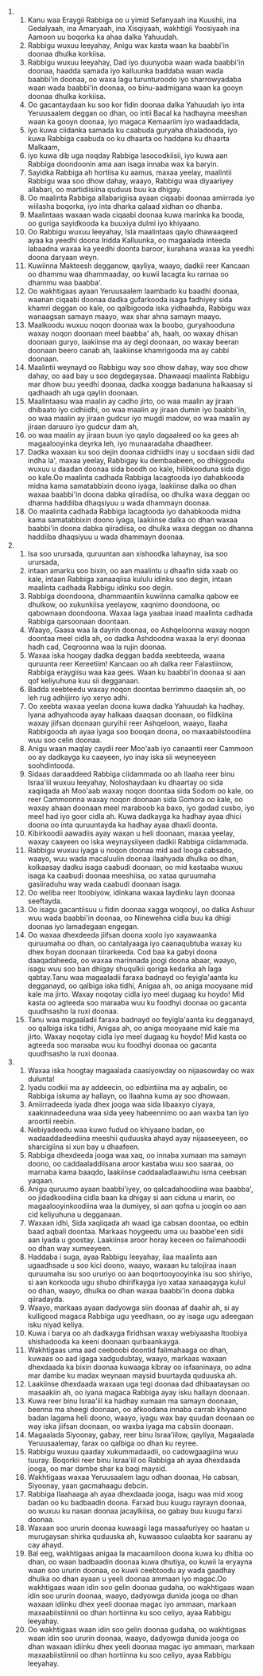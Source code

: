 <ol>
  <li>
    <ol>
      <li>Kanu waa Eraygii Rabbiga oo u yimid Sefanyaah ina Kuushii, ina Gedalyaah, ina Amaryaah, ina Xisqiyaah, wakhtigii Yoosiyaah ina Aamoon uu boqorka ka ahaa dalka Yahuudah.</li>
      <li>Rabbigu wuxuu leeyahay, Anigu wax kasta waan ka baabbi'in doonaa dhulka korkiisa.</li>
      <li>Rabbigu wuxuu leeyahay, Dad iyo duunyoba waan wada baabbi'in doonaa, haadda samada iyo kalluunka baddaba waan wada baabbi'in doonaa, oo waxa lagu turunturoodo iyo sharrowyadaba waan wada baabbi'in doonaa, oo binu-aadmigana waan ka gooyn doonaa dhulka korkiisa.</li>
      <li>Oo gacantaydaan ku soo kor fidin doonaa dalka Yahuudah iyo inta Yeruusaalem deggan oo dhan, oo intii Bacal ka hadhayna meeshan waan ka gooyn doonaa, iyo magaca Kemaariim iyo wadaaddada,</li>
      <li>iyo kuwa ciidanka samada ku caabuda guryaha dhaladooda, iyo kuwa Rabbiga caabuda oo ku dhaarta oo haddana ku dhaarta Malkaam,</li>
      <li>iyo kuwa dib uga noqday Rabbiga lasocodkiisii, iyo kuwa aan Rabbiga doondoonin ama aan isaga innaba wax ka baryin.</li>
      <li>Sayidka Rabbiga ah hortiisa ku aamus, maxaa yeelay, maalintii Rabbigu waa soo dhow dahay, waayo, Rabbigu waa diyaariyey allabari, oo martidiisiina quduus buu ka dhigay.</li>
      <li>Oo maalinta Rabbiga allabarigiisa ayaan ciqaabi doonaa amiirrada iyo wiilasha boqorka, iyo inta dharka qalaad xidhan oo dhanba.</li>
      <li>Maalintaas waxaan wada ciqaabi doonaa kuwa marinka ka booda, oo guriga sayidkooda ka buuxiya dulmi iyo khiyaano.</li>
      <li>Oo Rabbigu wuxuu leeyahay, Isla maalintaas qaylo dhawaaqeed ayaa ka yeedhi doona Iridda Kalluunka, oo magaalada inteeda labaadna waxaa ka yeedhi doonta baroor, kurahana waxaa ka yeedhi doona daryaan weyn.</li>
      <li>Kuwiinna Makteesh degganow, qayliya, waayo, dadkii reer Kancaan oo dhammu waa dhammaaday, oo kuwii lacagta ku rarnaa oo dhammu waa baabba'.</li>
      <li>Oo wakhtigaas ayaan Yeruusaalem laambado ku baadhi doonaa, waanan ciqaabi doonaa dadka gufarkooda isaga fadhiyey sida khamri deggan oo kale, oo qalbigooda iska yidhaahda, Rabbigu wax wanaagsan samayn maayo, wax shar ahna samayn maayo.</li>
      <li>Maalkoodu wuxuu noqon doonaa wax la boobo, guryahooduna waxay noqon doonaan meel baabba' ah, haah, oo waxay dhisan doonaan guryo, laakiinse ma ay degi doonaan, oo waxay beeran doonaan beero canab ah, laakiinse khamrigooda ma ay cabbi doonaan.</li>
      <li>Maalintii weynayd oo Rabbigu way soo dhow dahay, way soo dhow dahay, oo aad bay u soo degdegaysaa. Dhawaaqi maalinta Rabbigu mar dhow buu yeedhi doonaa, dadka xoogga badanuna halkaasay si qadhaadh ah uga qaylin doonaan.</li>
      <li>Maalintaasu waa maalin ay cadho jirto, oo waa maalin ay jiraan dhibaato iyo cidhiidhi, oo waa maalin ay jiraan dumin iyo baabbi'in, oo waa maalin ay jiraan gudcur iyo mugdi madow, oo waa maalin ay jiraan daruuro iyo gudcur dam ah,</li>
      <li>oo waa maalin ay jiraan buun iyo qaylo dagaaleed oo ka gees ah magaalooyinka deyrka leh, iyo munaaradaha dhaadheer.</li>
      <li>Dadka waxaan ku soo dejin doonaa cidhiidhi inay u socdaan sidii dad indha la', maxaa yeelay, Rabbigay ku dembaabeen, oo dhiiggoodu wuxuu u daadan doonaa sida boodh oo kale, hilibkooduna sida digo oo kale.Oo maalinta cadhada Rabbiga lacagtooda iyo dahabkooda midna kama samatabbixin doono iyaga, laakiinse dalka oo dhan waxaa baabbi'in doona dabka qiiradiisa, oo dhulka waxa deggan oo dhanna haddiiba dhaqsiyuu u wada dhammayn doonaa.</li>
      <li>Oo maalinta cadhada Rabbiga lacagtooda iyo dahabkooda midna kama samatabbixin doono iyaga, laakiinse dalka oo dhan waxaa baabbi'in doona dabka qiiradiisa, oo dhulka waxa deggan oo dhanna haddiiba dhaqsiyuu u wada dhammayn doonaa.</li>
    </ol>
  </li>
  <li>
    <ol>
      <li>Isa soo urursada, quruuntan aan xishoodka lahaynay, isa soo urursada,</li>
      <li>intaan amarku soo bixin, oo aan maalintu u dhaafin sida xaab oo kale, intaan Rabbiga xanaaqiisa kululu idinku soo degin, intaan maalinta cadhada Rabbigu idinku soo degin.</li>
      <li>Rabbiga doondoona, dhammaantiin kuwiinna camalka qabow ee dhulkow, oo xukunkiisa yeelayow, xaqnimo doondoona, oo qabownaan doondoona. Waxaa laga yaabaa inaad maalinta cadhada Rabbiga qarsoonaan doontaan.</li>
      <li>Waayo, Gaasa waa la dayrin doonaa, oo Ashqeloonna waxay noqon doontaa meel cidla ah, oo dadka Ashdoodna waxaa la eryi doonaa hadh cad, Ceqroonna waa la rujin doonaa.</li>
      <li>Waxaa iska hoogay dadka deggan badda xeebteeda, waana quruunta reer Kereetiim! Kancaan oo ah dalka reer Falastiinow, Rabbiga eraygiisu waa kaa gees. Waan ku baabbi'in doonaa si aan qof keliyuhuna kuu sii degganaan.</li>
      <li>Badda xeebteedu waxay noqon doontaa berrimmo daaqsiin ah, oo leh rug adhijirro iyo xeryo adhi.</li>
      <li>Oo xeebta waxaa yeelan doona kuwa dadka Yahuudah ka hadhay. Iyana adhyahooda ayay halkaas daaqsan doonaan, oo fiidkiina waxay jiifsan doonaan guryihii reer Ashqeloon, waayo, Ilaaha Rabbigooda ah ayaa iyaga soo booqan doona, oo maxaabiistoodiina wuu soo celin doonaa.</li>
      <li>Anigu waan maqlay caydii reer Moo'aab iyo canaantii reer Cammoon oo ay dadkayga ku caayeen, iyo inay iska sii weyneeyeen soohdintooda.</li>
      <li>Sidaas daraaddeed Rabbiga ciidammada oo ah Ilaaha reer binu Israa'iil wuxuu leeyahay, Noloshaydaan ku dhaartay oo sida xaqiiqada ah Moo'aab waxay noqon doontaa sida Sodom oo kale, oo reer Cammoonna waxay noqon doonaan sida Gomora oo kale, oo waxay ahaan doonaan meel maraboob ka baxo, iyo godad cusbo, iyo meel had iyo goor cidla ah. Kuwa dadkayga ka hadhay ayaa dhici doona oo inta quruuntayda ka hadhay ayaa dhaxli doonta.</li>
      <li>Kibirkoodii aawadiis ayay waxan u heli doonaan, maxaa yeelay, waxay caayeen oo iska weynaysiiyeen dadkii Rabbiga ciidammada.</li>
      <li>Rabbigu wuxuu iyaga u noqon doonaa mid aad looga cabsado, waayo, wuu wada macaluulin doonaa ilaahyada dhulka oo dhan, kolkaasay dadku isaga caabudi doonaan, oo mid kastaaba wuxuu isaga ka caabudi doonaa meeshiisa, oo xataa quruumaha gasiiraduhu way wada caabudi doonaan isaga.</li>
      <li>Oo weliba reer Itoobiyow, idinkana waxaa laydinku layn doonaa seeftayda.</li>
      <li>Oo isagu gacantiisuu u fidin doonaa xagga woqooyi, oo dalka Ashuur wuu wada baabbi'in doonaa, oo Ninewehna cidla buu ka dhigi doonaa iyo lamadegaan engegan.</li>
      <li>Oo waxaa dhexdeeda jiifsan doona xoolo iyo xayawaanka quruumaha oo dhan, oo cantalyaaga iyo caanaqubtuba waxay ku dhex hoyan doonaan tiirarkeeda. Cod baa ka gabyi doona daaqadaheeda, oo waxaa marinnada joogi doona abaar, waayo, isagu wuu soo ban dhigay shuqulkii qoriga kedarka ah laga qabtay.Tanu waa magaaladii faraxa badnayd oo feyigla'aanta ku degganayd, oo qalbiga iska tidhi, Anigaa ah, oo aniga mooyaane mid kale ma jirto. Waxay noqotay cidla iyo meel dugaag ku hoydo! Mid kasta oo agteeda soo maraaba wuu ku foodhyi doonaa oo gacanta quudhsasho la ruxi doonaa.</li>
      <li>Tanu waa magaaladii faraxa badnayd oo feyigla'aanta ku degganayd, oo qalbiga iska tidhi, Anigaa ah, oo aniga mooyaane mid kale ma jirto. Waxay noqotay cidla iyo meel dugaag ku hoydo! Mid kasta oo agteeda soo maraaba wuu ku foodhyi doonaa oo gacanta quudhsasho la ruxi doonaa.</li>
    </ol>
  </li>
  <li>
    <ol>
      <li>Waxaa iska hoogtay magaalada caasiyowday oo nijaasowday oo wax dulunta!</li>
      <li>Iyadu codkii ma ay addeecin, oo edbintiina ma ay aqbalin, oo Rabbiga iskuma ay hallayn, oo Ilaahna kuma ay soo dhowaan.</li>
      <li>Amiirradeeda iyada dhex jooga waa sida libaaxyo ciyaya, xaakinnadeeduna waa sida yeey habeennimo oo aan waxba tan iyo aroortii reebin.</li>
      <li>Nebiyadeedu waa kuwo fudud oo khiyaano badan, oo wadaaddadeediina meeshii quduuska ahayd ayay nijaaseeyeen, oo sharcigiina si xun bay u dhaafeen.</li>
      <li>Rabbiga dhexdeeda jooga waa xaq, oo innaba xumaan ma samayn doono, oo caddaaladdiisana aroor kastaba wuu soo saaraa, oo marnaba kama baaqdo, laakiinse caddaaladlaawuhu isma ceebsan yaqaan.</li>
      <li>Anigu quruumo ayaan baabbi'iyey, oo qalcadahoodiina waa baabba', oo jidadkoodiina cidla baan ka dhigay si aan ciduna u marin, oo magaalooyinkoodiina waa la dumiyey, si aan qofna u joogin oo aan cid keliyuhuna u degganaan.</li>
      <li>Waxaan idhi, Sida xaqiiqada ah waad iga cabsan doontaa, oo edbin baad aqbali doontaa. Markaas hoygeedu uma uu baabbe'een sidii aan iyada u goostay. Laakiinse aroor horay keceen oo falimahoodii oo dhan way xumeeyeen.</li>
      <li>Haddaba i suga, ayaa Rabbigu leeyahay, ilaa maalinta aan ugaadhsade u soo kici doono, waayo, waxaan ku talojiraa inaan quruumaha isu soo ururiyo oo aan boqortooyooyinka isu soo shiriyo, si aan korkooda ugu shubo dhirifkayga iyo xataa xanaaqayga kulul oo dhan, waayo, dhulka oo dhan waxaa baabbi'in doona dabka qiiradayda.</li>
      <li>Waayo, markaas ayaan dadyowga siin doonaa af daahir ah, si ay kulligood magaca Rabbiga ugu yeedhaan, oo ay isaga ugu adeegaan isku niyad keliya.</li>
      <li>Kuwa i barya oo ah dadkayga firidhsan waxay webiyaasha Itoobiya shishadooda ka keeni doonaan qurbaankayga.</li>
      <li>Wakhtigaas uma aad ceeboobi doontid falimahaaga oo dhan, kuwaas oo aad igaga xadgudubtay, waayo, markaas waxaan dhexdaada ka bixin doonaa kuwaaga kibray oo isfaaninaya, oo adna mar dambe ku madax weynaan maysid buurtayda quduuska ah.</li>
      <li>Laakiinse dhexdaada waxaan uga tegi doonaa dad dhibaataysan oo masaakiin ah, oo iyana magaca Rabbiga ayay isku hallayn doonaan.</li>
      <li>Kuwa reer binu Israa'iil ka hadhay xumaan ma samayn doonaan, beenna ma sheegi doonaan, oo afkoodana innaba carrab khiyaano badan lagama heli doono, waayo, iyagu wax bay quudan doonaan oo way iska jiifsan doonaan, oo waxba iyaga ma cabsiin doonaan.</li>
      <li>Magaalada Siyoonay, gabay, reer binu Israa'iilow, qayliya, Magaalada Yeruusaalemay, farax oo qalbiga oo dhan ku reyree.</li>
      <li>Rabbigu wuxuu qaaday xukummadaadii, oo cadowgaagiina wuu tuuray. Boqorkii reer binu Israa'iil oo Rabbiga ah ayaa dhexdaada jooga, oo mar dambe shar ka baqi maysid.</li>
      <li>Wakhtigaas waxaa Yeruusaalem lagu odhan doonaa, Ha cabsan, Siyoonay, yaan gacmahaagu debcin.</li>
      <li>Rabbiga Ilaahaaga ah ayaa dhexdaada jooga, isagu waa mid xoog badan oo ku badbaadin doona. Farxad buu kuugu rayrayn doonaa, oo wuxuu ku nasan doonaa jacaylkiisa, oo gabay buu kuugu farxi doonaa.</li>
      <li>Waxaan soo ururin doonaa kuwaagii laga masaafuriyey oo haatan u murugaysan shirka quduuska ah, kuwaasoo culaabta kor saaranu ay cay ahayd.</li>
      <li>Bal eeg, wakhtigaas anigaa la macaamiloon doona kuwa ku dhiba oo dhan, oo waan badbaadin doonaa kuwa dhutiya, oo kuwii la eryayna waan soo ururin doonaa, oo kuwii ceebtoodu ay wada gaadhay dhulka oo dhan ayaan u yeeli doonaa ammaan iyo magac.Oo wakhtigaas waan idin soo gelin doonaa gudaha, oo wakhtigaas waan idin soo ururin doonaa, waayo, dadyowga dunida jooga oo dhan waxaan idiinku dhex yeeli doonaa magac iyo ammaan, markaan maxaabiistiinnii oo dhan hortiinna ku soo celiyo, ayaa Rabbigu leeyahay.</li>
      <li>Oo wakhtigaas waan idin soo gelin doonaa gudaha, oo wakhtigaas waan idin soo ururin doonaa, waayo, dadyowga dunida jooga oo dhan waxaan idiinku dhex yeeli doonaa magac iyo ammaan, markaan maxaabiistiinnii oo dhan hortiinna ku soo celiyo, ayaa Rabbigu leeyahay.</li>
    </ol>
  </li>
</ol>